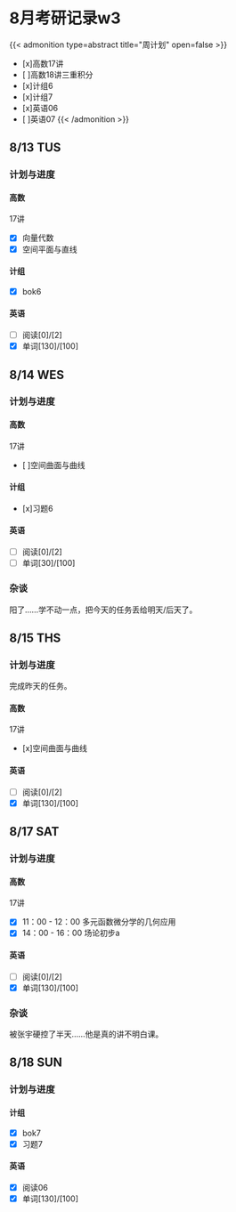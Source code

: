 # 8月考研记录w3


{{< admonition type=abstract title="周计划" open=false >}}
- [x]高数17讲
- [ ]高数18讲三重积分
- [x]计组6
- [x]计组7
- [x]英语06
- [ ]英语07
{{< /admonition >}}

## 8/13 TUS
### 计划与进度
#### 高数
17讲
- [x] 向量代数
- [x] 空间平面与直线
#### 计组
- [x] bok6
#### 英语
- [ ] 阅读[0]/[2]
- [x] 单词[130]/[100]

## 8/14 WES
### 计划与进度
#### 高数
17讲
- [ ]空间曲面与曲线
#### 计组
- [x]习题6
#### 英语
- [ ] 阅读[0]/[2]
- [ ] 单词[30]/[100]
### 杂谈
阳了……学不动一点，把今天的任务丢给明天/后天了。

## 8/15 THS
### 计划与进度
完成昨天的任务。
#### 高数
17讲
- [x]空间曲面与曲线
#### 英语
- [ ] 阅读[0]/[2]
- [x] 单词[130]/[100]

## 8/17 SAT
### 计划与进度
#### 高数
17讲
- [x] 11：00 - 12：00 多元函数微分学的几何应用
- [x] 14：00 - 16：00 场论初步a
#### 英语
- [ ] 阅读[0]/[2]
- [x] 单词[130]/[100]
### 杂谈
被张宇硬控了半天……他是真的讲不明白课。

## 8/18 SUN
### 计划与进度
#### 计组
- [x] bok7
- [x] 习题7
#### 英语
- [x] 阅读06
- [x] 单词[130]/[100]
